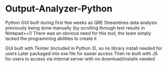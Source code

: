 # Output-Analyzer-Python

Python GUI built during first few weeks as QRE
Streamlines data analysis previously being done manually (by scrolling through test results in Notepad++!)
There was an obvious need for this tool, the team simply lacked the programming abilities to create it

GUI built with Tkinter (included in Python 3), so no library install needed for users
Later packaged into exe file for easier access
Then re-built with JS for users to access via internal server with no download/installs needed
